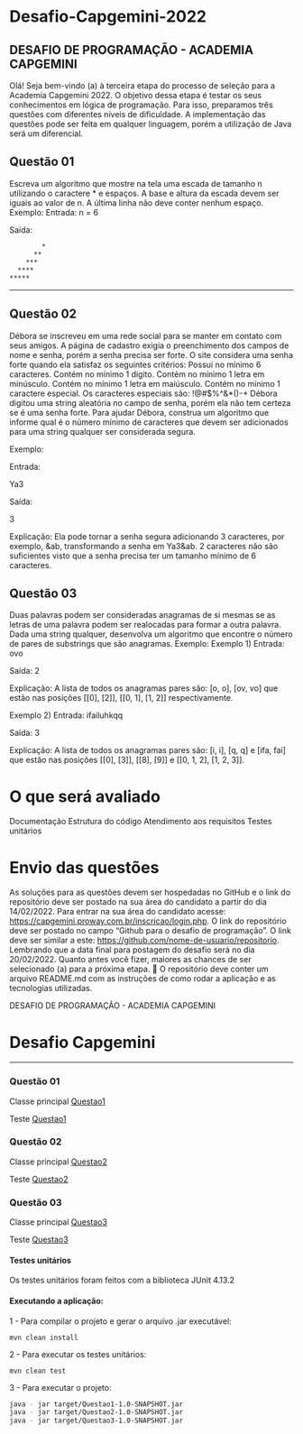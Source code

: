 # Desafio-Capgemini-2022

## DESAFIO DE PROGRAMAÇÃO - ACADEMIA CAPGEMINI

Olá! Seja bem-vindo (a) à terceira etapa do processo de seleção para a Academia Capgemini 2022. O objetivo dessa etapa é testar os seus conhecimentos em lógica de programação. Para isso, preparamos três questões com diferentes níveis de dificuldade. A implementação das questões pode ser feita em qualquer linguagem, porém a utilização de Java será um diferencial.

## Questão 01

Escreva um algoritmo que mostre na tela uma escada de tamanho n utilizando o caractere * e espaços. A base e altura da escada devem ser iguais ao valor de n. A última linha não deve conter nenhum espaço.
Exemplo:
Entrada:
n = 6


Saída:
          
            *
          ** 
        *** 
      **** 
    ***** 
  ******

## Questão 02

Débora se inscreveu em uma rede social para se manter em contato com seus amigos. A página de cadastro exigia o preenchimento dos campos de nome e senha, porém a senha precisa ser forte. O site considera uma senha forte quando ela satisfaz os seguintes critérios:
Possui no mínimo 6 caracteres.
Contém no mínimo 1 digito.
Contém no mínimo 1 letra em minúsculo.
Contém no mínimo 1 letra em maiúsculo.
Contém no mínimo 1 caractere especial. Os caracteres especiais são: !@#$%^&*()-+
Débora digitou uma string aleatória no campo de senha, porém ela não tem certeza se é uma senha forte. Para ajudar Débora, construa um algoritmo que informe qual é o número mínimo de caracteres que devem ser adicionados para uma string qualquer ser considerada segura.

Exemplo:

Entrada:

Ya3


Saída:

  3


Explicação:
Ela pode tornar a senha segura adicionando 3 caracteres, por exemplo, &ab, transformando a senha em Ya3&ab. 2 caracteres não são suficientes visto que a senha precisa ter um tamanho mínimo de 6 caracteres.
## Questão 03
Duas palavras podem ser consideradas anagramas de si mesmas se as letras de uma palavra podem ser realocadas para formar a outra palavra. Dada uma string qualquer, desenvolva um algoritmo que encontre o número de pares de substrings que são anagramas.
Exemplo:
Exemplo 1)
Entrada:
ovo


Saída:
2


Explicação:
A lista de todos os anagramas pares são: [o, o], [ov, vo] que estão nas posições [[0], [2]], [[0, 1], [1, 2]] respectivamente. 


Exemplo 2)
Entrada:
ifailuhkqq


Saída:
3


Explicação:
A lista de todos os anagramas pares são: [i, i], [q, q] e [ifa, fai] que estão nas posições [[0], [3]], [[8],  [9]] e [[0, 1, 2], [1, 2, 3]].

# O que será avaliado
Documentação
Estrutura do código
Atendimento aos requisitos
Testes unitários

# Envio das questões
As soluções para as questões devem ser hospedadas no GitHub e o link do repositório deve ser postado na sua área do candidato a partir do dia 14/02/2022. Para entrar na sua área do candidato acesse: https://capgemini.proway.com.br/inscricao/login.php. O link do repositório deve ser postado no campo “Github para o desafio de programação”. O link deve ser similar a este: https://github.com/nome-de-usuario/repositorio. Lembrando que a data final para postagem do desafio será no dia 20/02/2022. Quanto antes você fizer, maiores as chances de ser selecionado (a) para a próxima etapa. 🚀
O repositório deve conter um arquivo README.md com as instruções de como rodar a aplicação e as tecnologias utilizadas.


DESAFIO DE PROGRAMAÇÃO - ACADEMIA CAPGEMINI


# Desafio Capgemini

---

### Questão 01

Classe principal [Questao1](https://github.com/Paulo-Ultra/Desafio-Capgemini-2022/tree/main/Questao1/src/main/java)

Teste [Questao1](https://github.com/Paulo-Ultra/Desafio-Capgemini-2022/tree/main/Questao1/src/test/java)

### Questão 02
Classe principal [Questao2](https://github.com/Paulo-Ultra/Desafio-Capgemini-2022/tree/main/Questao2/src/main/java)

Teste [Questao2](https://github.com/Paulo-Ultra/Desafio-Capgemini-2022/tree/main/Questao2/src/test/java)

### Questão 03

Classe principal [Questao3](https://github.com/Paulo-Ultra/Desafio-Capgemini-2022/tree/main/Questao3/src/main/java)

Teste [Questao3](https://github.com/Paulo-Ultra/Desafio-Capgemini-2022/blob/main/Questao3/src/test/java/MainTest.java)

#### Testes unitários

Os testes unitários foram feitos com a biblioteca JUnit 4.13.2

#### Executando a aplicação:

1 - Para compilar o projeto e gerar o arquivo .jar executável:

```Maven
mvn clean install
```

2 - Para executar os testes unitários:

```Maven
mvn clean test
```
3 - Para executar o projeto:

```Bash
java - jar target/Questao1-1.0-SNAPSHOT.jar
java - jar target/Questao2-1.0-SNAPSHOT.jar
java - jar target/Questao3-1.0-SNAPSHOT.jar


